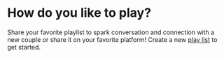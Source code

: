 # How do you like to play?

Share your favorite playlist to spark conversation and connection with a new couple or share it on your favorite platform! Create a new [play list](https://purplecouple.github.io/PlayList/v1.0.0.html) to get started.
